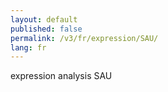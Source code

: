 ```yaml
---
layout: default
published: false
permalink: /v3/fr/expression/SAU/
lang: fr
---
```


expression analysis SAU

